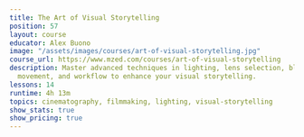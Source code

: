 ```yaml
---
title: The Art of Visual Storytelling
position: 57
layout: course
educator: Alex Buono
image: "/assets/images/courses/art-of-visual-storytelling.jpg"
course_url: https://www.mzed.com/courses/art-of-visual-storytelling
description: Master advanced techniques in lighting, lens selection, blocking, camera
  movement, and workflow to enhance your visual storytelling.
lessons: 14
runtime: 4h 13m
topics: cinematography, filmmaking, lighting, visual-storytelling
show_stats: true
show_pricing: true
---
```


